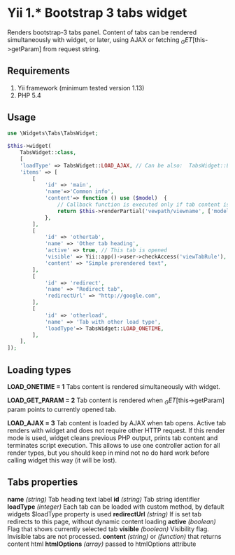 Yii 1.* Bootstrap 3 tabs widget 
==========
Renders bootstrap-3 tabs panel. Content of tabs can be rendered simultaneously with widget, or later, using AJAX or 
fetching $_GET[$this->getParam] from request string.
 
## Requirements

1. Yii framework (minimum tested version 1.13)
2. PHP 5.4


## Usage
```php
use \Widgets\Tabs\TabsWidget;

$this->widget(
    TabsWidget::class,
    [
	'loadType' => TabsWidget::LOAD_AJAX, // Can be also:  TabsWidget::LOAD_ONETIME || TabsWidget::LOAD_GET_PARAM
	'items' => [
		[
			'id' => 'main',
			'name'=>'Common info',
			'content'=> function () use ($model)  {
			    // Callback function is executed only if tab content is visible and should be rendered (see: $this->loadType)
				return $this->renderPartial('vewpath/viewname', ['model' => $model], true);
			},
		],
		[
			'id' => 'othertab',
			'name' => 'Other tab heading',
			'active' => true, // This tab is opened
			'visible' => Yii::app()->user->checkAccess('viewTabRule'),
			'content' => "Simple prerendered text",
		],
		[
			'id' => 'redirect',
			'name' => "Redirect tab",
			'redirectUrl' => "http://google.com",
		],
		[
			'id' => 'otherload',
			'name' => 'Tab with other load type',
			'loadType'=> TabsWidget::LOAD_ONETIME,
		],
	],
]);

```

## Loading types

**LOAD_ONETIME = 1**
Tabs content is rendered simultaneously with widget.

**LOAD_GET_PARAM = 2**
Tab content is rendered when $_GET[$this->getParam] param points to currently opened tab.

**LOAD_AJAX = 3**
Tab content is loaded by AJAX when tab opens. Active tab renders with widget and does not require other HTTP request. 
If this render mode is used, widget cleans previous PHP output, prints tab content and terminates script execution. 
This allows to use one controller action for all render types, but you should keep in mind not no do hard work before 
calling widget this way (it will be lost).

## Tabs properties

**name** *(string)* Tab heading text label
**id** *(string)* Tab string identifier
**loadType** *(integer)* Each tab can be loaded with custom method, by default widgets $loadType property is used
**redirectUrl** *(string)* If is set tab redirects to this page, without dynamic content loading
**active** *(boolean)* Flag that shows currently selected tab
**visible** *(boolean)* Visibility flag. Invisible tabs are not processed.
**content** *(string)* or *(function)* that returns content html
**htmlOptions** *(array)* passed to htmlOptions attribute
